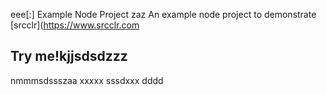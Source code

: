 eee[:] Example Node Project
zaz
An example node project to demonstrate [srcclr](https://www.srcclr.com
## Try me!kjjsdsdzzz
nmmmsdssszaa
xxxxx
sssdxxx
dddd
